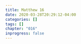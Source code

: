 ```yaml
---
title: Matthew 16
date: 2020-03-28T20:29:12-04:00
categories: []
tags: []
chapter: "016"
inprogress: false
---
```


